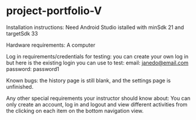 # project-portfolio-V

Installation instructions: Need Android Studio istalled with minSdk 21 and targetSdk 33

Hardware requirements: A computer

Log in requirements/credentials for testing: 
         you can create your own log in but here is the existing login you can use to test: 
              email: janedo@email.com
              password: password1
         
Known bugs: the history page is still blank, and the settings page is unfinished.

Any other special requirements your instructor should know about:
    You can only create an account, log in and logout and view different activities from the clicking on each item on the bottom navigation view.
